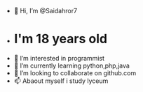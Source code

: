 - 👋 Hi, I’m @Saidahror7
- #  I'm 18 years old
- 👀 I’m interested in programmist
- 🌱 I’m currently learning python,php,java
- 💞️ I’m looking to collaborate on github.com
- 📫 Abaout myself i study lyceum

<!---
Saidahror7/Saidahror7 is a ✨ special ✨ repository because its `README.md` (this file) appears on your GitHub profile.
You can click the Preview link to take a look at your changes.
--->
